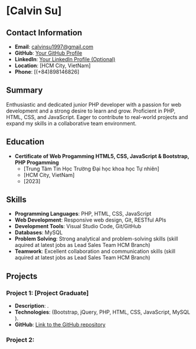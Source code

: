 # [Calvin Su]


## Contact Information
- **Email**: calvinsu1997@gmail.com
- **GitHub**: [Your GitHub Profile](https://github.com/MolaSu)
- **LinkedIn**: [Your LinkedIn Profile (Optional)](https://www.linkedin.com/in/calvin-su-b216b0194/)
- **Location**: [HCM City, VietNam]
- **Phone**: [(+84)898146826]

## Summary
Enthusiastic and dedicated junior PHP developer with a passion for web development and a strong desire to learn and grow. Proficient in PHP, HTML, CSS, and JavaScript. Eager to contribute to real-world projects and expand my skills in a collaborative team environment.

## Education
- **Certificate of Web Progamming HTML5, CSS, JavaScript & Bootstrap, PHP Progamming**
  - [Trung Tâm Tin Học Trường Đại học khoa học Tự nhiên]
  - [HCM City, VietNam]
  - [2023]

## Skills
- **Programming Languages**: PHP, HTML, CSS, JavaScript
- **Web Development**: Responsive web design, Git, RESTful APIs
- **Development Tools**: Visual Studio Code, Git/GitHub
- **Databases**: MySQL
- **Problem Solving**: Strong analytical and problem-solving skills (skill aquired at latest jobs as Lead Sales Team HCM Branch)
- **Teamwork**: Excellent collaboration and communication skills (skill aquired at latest jobs as Lead Sales Team HCM Branch)

## Projects
### Project 1: [Project Graduate]
- **Description**: .
- **Technologies**: (Bootstrap, jQuery, PHP, HTML, CSS, JavaScript, MySQL ).
- **GitHub**: [Link to the GitHub repository](https://github.com/MolaSu/Project-Graduate)

### Project 2:


<!---
MolaSu/MolaSu is a ✨ special ✨ repository because its `README.md` (this file) appears on your GitHub profile.
You can click the Preview link to take a look at your changes.
--->
